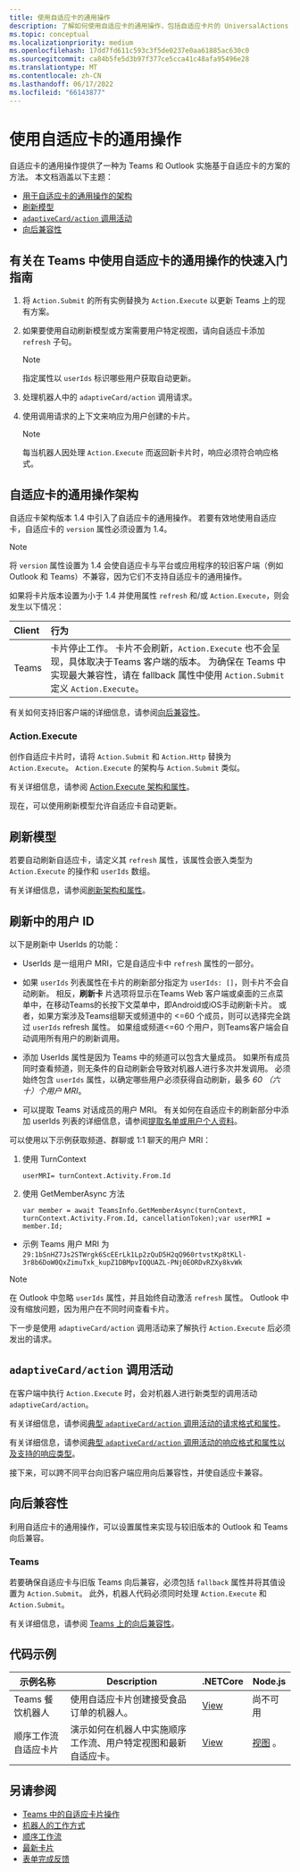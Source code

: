 ```yaml
---
title: 使用自适应卡的通用操作
description: 了解如何使用自适应卡的通用操作，包括自适应卡片的 UniversalActions 架构、刷新模型和向后兼容性
ms.topic: conceptual
ms.localizationpriority: medium
ms.openlocfilehash: 17dd7fd611c593c3f5de0237e0aa61885ac630c0
ms.sourcegitcommit: ca84b5fe5d3b97f377ce5cca41c48afa95496e28
ms.translationtype: MT
ms.contentlocale: zh-CN
ms.lasthandoff: 06/17/2022
ms.locfileid: "66143877"
---
```

# <a name="work-with-universal-actions-for-adaptive-cards"></a>使用自适应卡的通用操作

自适应卡的通用操作提供了一种为 Teams 和 Outlook 实施基于自适应卡的方案的方法。 本文档涵盖以下主题：

* [用于自适应卡的通用操作的架构](#schema-for-universal-actions-for-adaptive-cards)
* [刷新模型](#refresh-model)
* [`adaptiveCard/action` 调用活动](#adaptivecardaction-invoke-activity)
* [向后兼容性](#backward-compatibility)

## <a name="quick-start-guide-to-use-universal-actions-for-adaptive-cards-in-teams"></a>有关在 Teams 中使用自适应卡的通用操作的快速入门指南

1. 将 `Action.Submit` 的所有实例替换为 `Action.Execute` 以更新 Teams 上的现有方案。
2. 如果要使用自动刷新模型或方案需要用户特定视图，请向自适应卡添加 `refresh` 子句。

    >[!NOTE]
    > 指定属性以 `userIds` 标识哪些用户获取自动更新。

3. 处理机器人中的 `adaptiveCard/action` 调用请求。
4. 使用调用请求的上下文来响应为用户创建的卡片。

    > [!NOTE]
    > 每当机器人因处理 `Action.Execute` 而返回新卡片时，响应必须符合响应格式。

## <a name="schema-for-universal-actions-for-adaptive-cards"></a>自适应卡的通用操作架构

自适应卡架构版本 1.4 中引入了自适应卡的通用操作。 若要有效地使用自适应卡，自适应卡的 `version` 属性必须设置为 1.4。

> [!NOTE]
> 将 `version` 属性设置为 1.4 会使自适应卡与平台或应用程序的较旧客户端（例如 Outlook 和 Teams）不兼容，因为它们不支持自适应卡的通用操作。

如果将卡片版本设置为小于 1.4 并使用属性 `refresh` 和/或 `Action.Execute`，则会发生以下情况：

| Client | 行为 |
| :-- | :-- |
| Teams | 卡片停止工作。 卡片不会刷新，`Action.Execute` 也不会呈现，具体取决于Teams 客户端的版本。 为确保在 Teams 中实现最大兼容性，请在 fallback 属性中使用 `Action.Submit` 定义 `Action.Execute`。 |

有关如何支持旧客户端的详细信息，请参阅[向后兼容性](#backward-compatibility)。

### <a name="actionexecute"></a>Action.Execute

创作自适应卡片时，请将 `Action.Submit` 和 `Action.Http` 替换为 `Action.Execute`。 `Action.Execute` 的架构与 `Action.Submit` 类似。

有关详细信息，请参阅 [Action.Execute 架构和属性](/adaptive-cards/authoring-cards/universal-action-model#actionexecute)。

现在，可以使用刷新模型允许自适应卡自动更新。

## <a name="refresh-model"></a>刷新模型

若要自动刷新自适应卡，请定义其 `refresh` 属性，该属性会嵌入类型为 `Action.Execute` 的操作和 `userIds` 数组。

有关详细信息，请参阅[刷新架构和属性](/adaptive-cards/authoring-cards/universal-action-model#refresh-mechanism)。

## <a name="user-ids-in-refresh"></a>刷新中的用户 ID

以下是刷新中 UserIds 的功能：

* UserIds 是一组用户 MRI，它是自适应卡中 `refresh` 属性的一部分。

* 如果 `userIds` 列表属性在卡片的刷新部分指定为 `userIds: []`，则卡片不会自动刷新。 相反，**刷新卡** 片选项将显示在Teams Web 客户端或桌面的三点菜单中，在移动Teams的长按下文菜单中，即Android或iOS手动刷新卡片。 或者，如果方案涉及Teams组聊天或频道中的 <=60 个成员，则可以选择完全跳过 `userIds` refresh 属性。 如果组或频道<=60 个用户，则Teams客户端会自动调用所有用户的刷新调用。

* 添加 UserIds 属性是因为 Teams 中的频道可以包含大量成员。 如果所有成员同时查看频道，则无条件的自动刷新会导致对机器人进行多次并发调用。 必须始终包含 `userIds` 属性，以确定哪些用户必须获得自动刷新，最多 *60 （六十）个用户 MRI*。

* 可以提取 Teams 对话成员的用户 MRI。 有关如何在自适应卡的刷新部分中添加 userIds 列表的详细信息，请参阅[提取名单或用户个人资料](/microsoftteams/platform/bots/how-to/get-teams-context?tabs=dotnet#fetch-the-roster-or-user-profile)。

 可以使用以下示例获取频道、群聊或 1:1 聊天的用户 MRI：

 1. 使用 TurnContext  

     `userMRI= turnContext.Activity.From.Id`

 1. 使用 GetMemberAsync 方法
  
     `var member = await TeamsInfo.GetMemberAsync(turnContext, turnContext.Activity.From.Id, cancellationToken);var userMRI = member.Id;`

* 示例 Teams 用户 MRI 为 `29:1bSnHZ7Js2STWrgk6ScEErLk1Lp2zQuD5H2qQ960rtvstKp8tKLl-3r8b6DoW0QxZimuTxk_kupZ1DBMpvIQQUAZL-PNj0EORDvRZXy8kvWk`

> [!NOTE]
> 在 Outlook 中忽略 `userIds` 属性，并且始终自动激活 `refresh` 属性。 Outlook 中没有缩放问题，因为用户在不同时间查看卡片。

下一步是使用 `adaptiveCard/action` 调用活动来了解执行 `Action.Execute` 后必须发出的请求。

## <a name="adaptivecardaction-invoke-activity"></a>`adaptiveCard/action` 调用活动

在客户端中执行 `Action.Execute` 时，会对机器人进行新类型的调用活动 `adaptiveCard/action`。

有关详细信息，请参阅[典型 `adaptiveCard/action` 调用活动的请求格式和属性](/adaptive-cards/authoring-cards/universal-action-model#request-format)。

有关详细信息，请参阅[典型 `adaptiveCard/action` 调用活动的响应格式和属性以及支持的响应类型](/adaptive-cards/authoring-cards/universal-action-model#response-format)。

接下来，可以跨不同平台向旧客户端应用向后兼容性，并使自适应卡兼容。

## <a name="backward-compatibility"></a>向后兼容性

利用自适应卡的通用操作，可以设置属性来实现与较旧版本的 Outlook 和 Teams 向后兼容。

### <a name="teams"></a>Teams

若要确保自适应卡与旧版 Teams 向后兼容，必须包括 `fallback` 属性并将其值设置为 `Action.Submit`。 此外，机器人代码必须同时处理 `Action.Execute` 和 `Action.Submit`。

有关详细信息，请参阅 [Teams 上的向后兼容性](/adaptive-cards/authoring-cards/universal-action-model#teams)。

## <a name="code-samples"></a>代码示例

|示例名称 | Description | .NETCore | Node.js |
|----------------|-----------------|--------------|--------------|
| Teams 餐饮机器人 | 使用自适应卡片创建接受食品订单的机器人。 |[View](https://github.com/OfficeDev/Microsoft-Teams-Samples/tree/main/samples/bot-teams-catering/csharp)| 尚不可用 |
| 顺序工作流自适应卡片 | 演示如何在机器人中实施顺序工作流、用户特定视图和最新自适应卡。 | [View](https://github.com/OfficeDev/Microsoft-Teams-Samples/tree/main/samples/bot-sequential-flow-adaptive-cards/csharp) | [视图](https://github.com/OfficeDev/Microsoft-Teams-Samples/tree/main/samples/bot-sequential-flow-adaptive-cards/nodejs) 。|

## <a name="see-also"></a>另请参阅

* [Teams 中的自适应卡片操作](~/task-modules-and-cards/cards/cards-actions.md#adaptive-cards-actions)
* [机器人的工作方式](/azure/bot-service/bot-builder-basics?view=azure-bot-service-4.0&preserve-view=true)
* [顺序工作流](~/task-modules-and-cards/cards/universal-actions-for-adaptive-cards/sequential-workflows.md)
* [最新卡片](~/task-modules-and-cards/cards/universal-actions-for-adaptive-cards/up-to-date-views.md)
* [表单完成反馈](~/bots/how-to/conversations/conversation-messages.md#form-completion-feedback)
